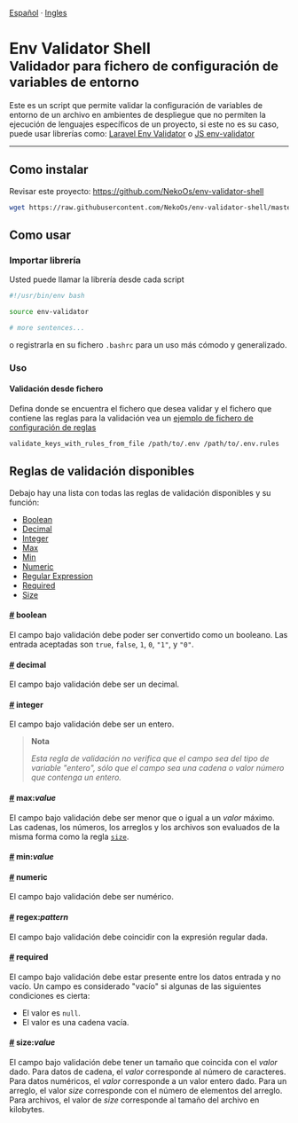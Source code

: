 [Español](https://github.com/NekoOs/env-validator-shell/blob/master/readme/ES.md) · 
[Ingles](https://github.com/NekoOs/env-validator-shell/blob/master/README.md)

Env Validator Shell <br><small>Validador para fichero de configuración de variables de entorno</small>
=================================
Este es un script que permite validar la configuración de variables de entorno de un archivo 
en ambientes de despliegue que no permiten la ejecución de lenguajes específicos de  un proyecto,
si este no es su caso, puede usar librerías como: [Laravel Env Validator](https://github.com/mathiasgrimm/laravel-env-validator)
o [JS  env-validator](https://www.npmjs.com/package/env-validator)
_________________________________        

Como instalar
--------------------------------

Revisar este proyecto: <https://github.com/NekoOs/env-validator-shell>

```bash
wget https://raw.githubusercontent.com/NekoOs/env-validator-shell/master/src/env-validator.bash
```

Como usar
--------------------------------

### Importar librería
Usted puede llamar la librería desde cada script

```bash
#!/usr/bin/env bash

source env-validator

# more sentences...
```
o registrarla en su  fichero `.bashrc` para un uso más cómodo  y generalizado.      

###  Uso 

#### Validación desde fichero
Defina donde se encuentra el fichero que desea validar y el fichero que contiene las reglas para la validación 
vea un [ejemplo de fichero de configuración de reglas](https://github.com/NekoOs/env-validator-shell/blob/master/tests/.env.rules)  
```bash
validate_keys_with_rules_from_file /path/to/.env /path/to/.env.rules
```

Reglas de validación disponibles
--------------------------------

Debajo hay una lista con todas las reglas de validación disponibles y su función:

- [Boolean](#boolean)  
- [Decimal](#decimal)
- [Integer](#integer)
- [Max](#maxvalue)
- [Min](#minvalue)
- [Numeric](#numeric)
- [Regular Expression](#regex)
- [Required](#required) 
- [Size](#sizevalue)  

#### [#](#boolean) boolean

El campo bajo validación debe poder ser convertido como un booleano. Las entrada aceptadas son `true`, `false`, `1`, `0`, `"1"`, y `"0"`.

#### [#](#decimal) decimal

El campo bajo validación debe ser un decimal.

#### [#](#integer) integer

El campo bajo validación debe ser un entero.

> **Nota**
>
> _Esta regla de validación no verifica que el campo sea del tipo de variable "entero", sólo que el campo sea una cadena o valor número que contenga un entero._

#### [#](#maxvalue) max:*value*

El campo bajo validación debe ser menor que o igual a un *valor* máximo. Las cadenas, los números, los arreglos y los archivos son evaluados de la misma forma como la regla [`size`](#rule-size).

#### [#](#minvalue) min:*value*

#### [#](#numeric) numeric

El campo bajo validación debe ser numérico.

#### [#](#regexpattern) regex:*pattern*

El campo bajo validación debe coincidir con la expresión regular dada.

#### [#](#required) required

El campo bajo validación debe estar presente entre los datos entrada y no vacío. Un campo es considerado "vacío" si algunas de las siguientes condiciones es cierta:

-   El valor es `null`.
-   El valor es una cadena vacía.

#### [#](#sizevalue) size:*value*

El campo bajo validación debe tener un tamaño que coincida con el *valor* dado. Para datos de cadena, el *valor* corresponde al número de caracteres. Para datos numéricos, el *valor* corresponde a un valor entero dado. Para un arreglo, el valor *size* corresponde con el número de elementos del arreglo. Para archivos, el valor de *size* corresponde al tamaño del archivo en kilobytes.
